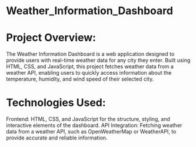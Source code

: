 # Weather_Information_Dashboard

# Project Overview:
The Weather Information Dashboard is a web application designed to provide users with real-time weather data for any city they enter. Built using HTML, CSS, and JavaScript, this project fetches weather data from a weather API, enabling users to quickly access information about the temperature, humidity, and wind speed of their selected city.

# Technologies Used:
Frontend: HTML, CSS, and JavaScript for the structure, styling, and interactive elements of the dashboard.
API Integration: Fetching weather data from a weather API, such as OpenWeatherMap or WeatherAPI, to provide accurate and reliable information.
